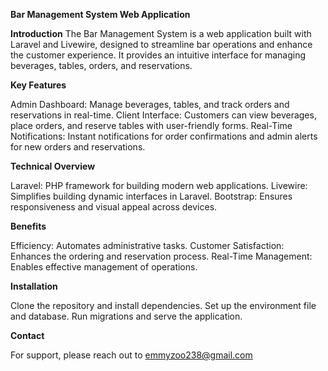 **Bar Management System Web Application**

**Introduction**
The Bar Management System is a web application built with Laravel and Livewire, designed to streamline bar operations and enhance the customer experience. It provides an intuitive interface for managing beverages, tables, orders, and reservations.

**Key Features**

Admin Dashboard: Manage beverages, tables, and track orders and reservations in real-time.
Client Interface: Customers can view beverages, place orders, and reserve tables with user-friendly forms.
Real-Time Notifications: Instant notifications for order confirmations and admin alerts for new orders and reservations.

**Technical Overview**

Laravel: PHP framework for building modern web applications.
Livewire: Simplifies building dynamic interfaces in Laravel.
Bootstrap: Ensures responsiveness and visual appeal across devices.

**Benefits**

Efficiency: Automates administrative tasks.
Customer Satisfaction: Enhances the ordering and reservation process.
Real-Time Management: Enables effective management of operations.

**Installation**

Clone the repository and install dependencies.
Set up the environment file and database.
Run migrations and serve the application.

**Contact**

For support, please reach out to emmyzoo238@gmail.com
